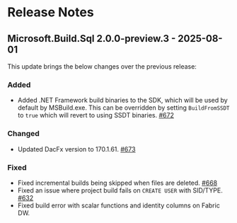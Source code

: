 # Release Notes

## Microsoft.Build.Sql 2.0.0-preview.3 - 2025-08-01

This update brings the below changes over the previous release:

### Added
* Added .NET Framework build binaries to the SDK, which will be used by default by MSBuild.exe. This can be overridden by setting `BuildFromSSDT` to `true` which will revert to using SSDT binaries. [#672](https://github.com/microsoft/DacFx/pull/672)

### Changed
* Updated DacFx version to 170.1.61. [#673](https://github.com/microsoft/DacFx/pull/673)

### Fixed
* Fixed incremental builds being skipped when files are deleted. [#668](https://github.com/microsoft/DacFx/pull/668)
* Fixed an issue where project build fails on `CREATE USER` with SID/TYPE. [#632](https://github.com/microsoft/DacFx/issues/632)
* Fixed build error with scalar functions and identity columns on Fabric DW.